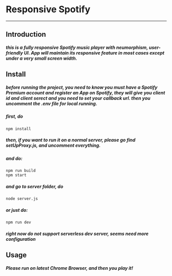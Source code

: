 # Responsive Spotify

---

## Introduction

##### this is a fully responsive Spotify music player with neumorphism, user-friendly UI. App will maintain its responsive feature in most cases except under a very small screen width.


## Install

##### before running the project, you need to know you must have a Spotify Premium account and register an App on Spotify, they will give you client id and client serect and you need to set your callback url. then you uncomment the .env file for local running.

##### first, do

```shell
npm install
```

##### then, if you want to run it on a normal server, please go find setUpProxy.js, and uncomment everything.

##### and do:

```shell
npm run build
npm start
```

##### and go to server folder, do

```shell
node server.js
```

##### or just do:

```shell
npm run dev
```

##### right now do not support serverless dev server, seems need more configuration

## Usage

##### Please run on latest Chrome Browser, and then you play it!
